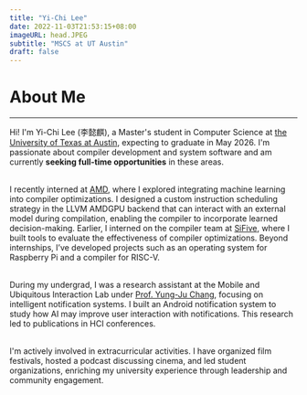 ```yaml
---
title: "Yi-Chi Lee"
date: 2022-11-03T21:53:15+08:00
imageURL: head.JPEG
subtitle: "MSCS at UT Austin"
draft: false
---
```

# About Me
---

Hi! I'm Yi-Chi Lee (李懿麒), a Master's student in Computer Science at <a href="https://www.cs.utexas.edu/">the University of Texas at Austin</a>, expecting to graduate in May 2026. I'm passionate about compiler development and system software and am currently **seeking full-time opportunities** in these areas.

\
I recently interned at <a href="https://www.amd.com/https://www.amd.com/">AMD</a>, where I explored integrating machine learning into compiler optimizations. I designed a custom instruction scheduling strategy in the LLVM AMDGPU backend that can interact with an external model during compilation, enabling the compiler to incorporate learned decision-making. Earlier, I interned on the compiler team at <a href="https://www.sifive.com/">SiFive</a>, where I built tools to evaluate the effectiveness of compiler optimizations. Beyond internships, I’ve developed projects such as an operating system for Raspberry Pi and a compiler for RISC-V.

\
During my undergrad, I was a research assistant at the Mobile and Ubiquitous Interaction Lab under <a href="https://armuro.info/">Prof. Yung-Ju Chang</a>, focusing on intelligent notification systems. I built an Android notification system to study how AI may improve user interaction with notifications. This research led to publications in HCI conferences.

\
I'm actively involved in extracurricular activities. I have organized film festivals, hosted a podcast discussing cinema, and led student organizations, enriching my university experience through leadership and community engagement.


